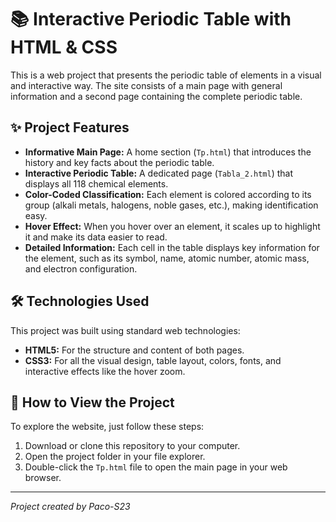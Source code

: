 # 📚 Interactive Periodic Table with HTML & CSS

This is a web project that presents the periodic table of elements in a visual and interactive way. The site consists of a main page with general information and a second page containing the complete periodic table.

## ✨ Project Features

* **Informative Main Page:** A home section (`Tp.html`) that introduces the history and key facts about the periodic table.
* **Interactive Periodic Table:** A dedicated page (`Tabla_2.html`) that displays all 118 chemical elements.
* **Color-Coded Classification:** Each element is colored according to its group (alkali metals, halogens, noble gases, etc.), making identification easy.
* **Hover Effect:** When you hover over an element, it scales up to highlight it and make its data easier to read.
* **Detailed Information:** Each cell in the table displays key information for the element, such as its symbol, name, atomic number, atomic mass, and electron configuration.

## 🛠️ Technologies Used

This project was built using standard web technologies:

* **HTML5:** For the structure and content of both pages.
* **CSS3:** For all the visual design, table layout, colors, fonts, and interactive effects like the hover zoom.

## 🚀 How to View the Project

To explore the website, just follow these steps:

1.  Download or clone this repository to your computer.
2.  Open the project folder in your file explorer.
3.  Double-click the `Tp.html` file to open the main page in your web browser.

---
*Project created by Paco-S23*
